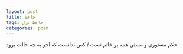 ```yaml
---
layout: post
title: حافظ
tags: حافظ غزل
categories: poem
---
```


حکم مستوری و مستی همه بر خاتم تست / کس ندانست که آخر به چه حالت برود